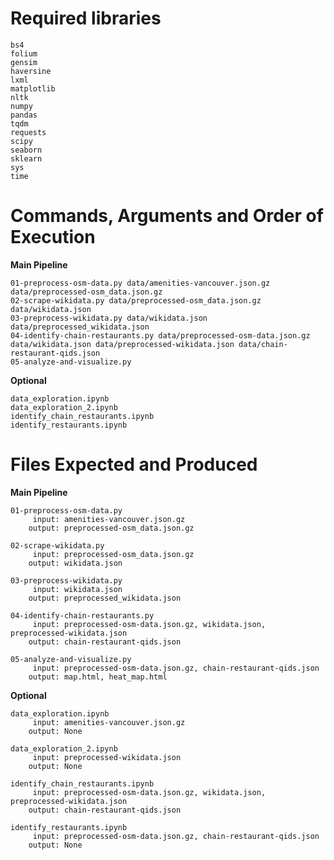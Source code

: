 # Required libraries
    bs4
    folium
    gensim
    haversine
    lxml
    matplotlib
    nltk 
    numpy
    pandas
    tqdm
    requests
    scipy
    seaborn
    sklearn
    sys
    time

# Commands, Arguments and Order of Execution
**Main Pipeline**

    01-preprocess-osm-data.py data/amenities-vancouver.json.gz data/preprocessed-osm_data.json.gz
    02-scrape-wikidata.py data/preprocessed-osm_data.json.gz data/wikidata.json
    03-preprocess-wikidata.py data/wikidata.json data/preprocessed_wikidata.json
    04-identify-chain-restaurants.py data/preprocessed-osm-data.json.gz data/wikidata.json data/preprocessed-wikidata.json data/chain-restaurant-qids.json
    05-analyze-and-visualize.py 

**Optional**

    data_exploration.ipynb
    data_exploration_2.ipynb 
    identify_chain_restaurants.ipynb
    identify_restaurants.ipynb

# Files Expected and Produced
**Main Pipeline**

    01-preprocess-osm-data.py
         input: amenities-vancouver.json.gz
        output: preprocessed-osm_data.json.gz

    02-scrape-wikidata.py
         input: preprocessed-osm_data.json.gz
        output: wikidata.json

    03-preprocess-wikidata.py 
         input: wikidata.json 
        output: preprocessed_wikidata.json

    04-identify-chain-restaurants.py 
         input: preprocessed-osm-data.json.gz, wikidata.json, preprocessed-wikidata.json
        output: chain-restaurant-qids.json

    05-analyze-and-visualize.py
         input: preprocessed-osm-data.json.gz, chain-restaurant-qids.json
        output: map.html, heat_map.html

**Optional**

    data_exploration.ipynb
         input: amenities-vancouver.json.gz
        output: None

    data_exploration_2.ipynb 
         input: preprocessed-wikidata.json
        output: None

    identify_chain_restaurants.ipynb
         input: preprocessed-osm-data.json.gz, wikidata.json, preprocessed-wikidata.json
        output: chain-restaurant-qids.json

    identify_restaurants.ipynb
         input: preprocessed-osm-data.json.gz, chain-restaurant-qids.json
        output: None

    


    